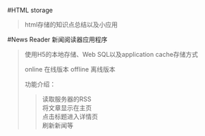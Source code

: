 #HTML storage
  <blockquote>html存储的知识点总结以及小应用</blockquote>

#News Reader 新闻阅读器应用程序
<blockquote>
使用H5的本地存储、Web SQL以及application cache存储方式
 
   online  在线版本
   offline 离线版本
  
<p> 功能介绍：</p>
<blockquote>
读取服务器的RSS<br/>
将文章显示在主页<br/>
点击标题进入详情页<br/>
刷新新闻等<br/>
<blockquote>
</blockquote>
